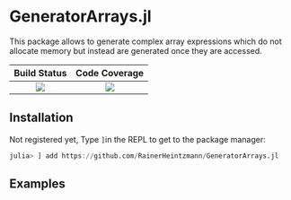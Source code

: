 # GeneratorArrays.jl
This package allows to generate complex array expressions which do not allocate memory but instead are generated once they are accessed.


| **Build Status**                          | **Code Coverage**               |
|:-----------------------------------------:|:-------------------------------:|
| [![][CI-img]][CI-url]                     | [![][codecov-img]][codecov-url] |



## Installation
Not registered yet,
Type `]`in the REPL to get to the package manager:
```julia
julia> ] add https://github.com/RainerHeintzmann/GeneratorArrays.jl
```


## Examples



[CI-img]: https://github.com/RainerHeintzmann/GeneratorArrays.jl/actions/workflows/ci.yml/badge.svg
[CI-url]: https://github.com/RainerHeintzmann/GeneratorArrays.jl/actions/workflows/ci.yml

[codecov-img]: https://codecov.io/gh/bionanoimaging/GeneratorArrays.jl/branch/master/graph/badge.svg?token=P0YYCPKXI1
[codecov-url]: https://codecov.io/gh/bionanoimaging/GeneratorArrays.jl


